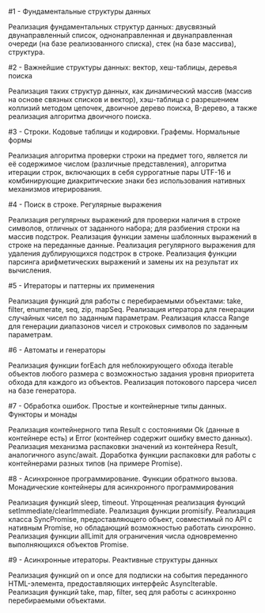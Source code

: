 #1 - Фундаментальные структуры данных

Реализация фундаментальных структур данных: двусвязный двунаправленный список, однонаправленная и двунаправленная очереди (на базе реализованного списка), стек (на базе массива), структура.

#2 - Важнейшие структуры данных: вектор, хеш-таблицы, деревья поиска

Реализация таких структур данных, как динамический массив (массив на основе связных списков и вектор), хэш-таблица с разрешением коллизий методом цепочек, двоичное дерево поиска, B-дерево, а также реализация алгоритма двоичного поиска.

#3 - Строки. Кодовые таблицы и кодировки. Графемы. Нормальные формы

Реализация алгоритма проверки строки на предмет того, является ли её содержимое числом (различные представления), алгоритма итерации строк, включающих в себя суррогатные пары UTF-16 и комбинирующие диакритические знаки без использования нативных механизмов итерирования.

#4 - Поиск в строке. Регулярные выражения

Реализация регулярных выражений для проверки наличия в строке символов, отличных от заданного набора; для разбиения строки на массив подстрок. Реализация функции замены шаблонных выражений в строке на переданные данные. Реализация регулярного выражения для удаления дублирующихся подстрок в строке. Реализация функции парсинга арифметических выражений и замены их на результат их вычисления.

#5 - Итераторы и паттерны их применения

Реализация функций для работы с перебираемыми объектами: take, filter, enumerate, seq, zip, mapSeq. Реализация итератора для генерации случайных чисел по заданным параметрам. Реализация класса Range для генерации диапазонов чисел и строковых символов по заданным параметрам.

#6 - Автоматы и генераторы

Реализация функции forEach для неблокирующего обхода iterable объектов любого размера с возможностью задания уровня приоритета обхода для каждого из объектов. Реализация потокового парсера чисел на базе генератора.

#7 - Обработка ошибок. Простые и контейнерные типы данных. Функторы и монады

Реализация контейнерного типа Result с состояниями Ok (данные в контейнере есть) и Error (контейнер содержит ошибку вместо данных). Реализация механизма распаковки значений из контейнера Result, аналогичного async/await. Доработка функции распаковки для работы с контейнерами разных типов (на примере Promise).

#8 - Асинхронное программирование. Функции обратного вызова. Монадические контейнеры для асинхронного программирования

Реализация функций sleep, timeout. Упрощенная реализация функций setImmediate/clearImmediate. Реализация функции promisify. Реализация класса SyncPromise, предоставляющего объект, совместимый по API с нативным Promise, но обладающий возможностью работать синхронно. Реализация функции allLimit для ограничения числа одновременно выполняющихся объектов Promise.

#9 - Асинхронные итераторы. Реактивные структуры данных

Реализация функций on и once для подписки на события переданного HTML-элемента, предоставляющих интерфейс AsyncIterable. Реализация функций take, map, filter, seq для работы с асинхронно перебираемыми объектами.
